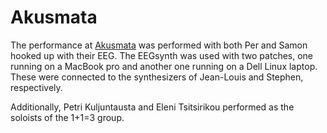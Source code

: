 # Akusmata

The performance at [Akusmata](http://akusmata.com/eegsynth-body-music-demonstration-by-oneplusoneisthree-guests/) was performed with both Per and Samon hooked up with their EEG. The EEGsynth was used with two patches, one running on a MacBook pro and another one running on a Dell Linux laptop. These were connected to the synthesizers of Jean-Louis and Stephen, respectively.

Additionally, Petri Kuljuntausta and Eleni Tsitsirikou performed as the soloists of the 1+1=3 group.
